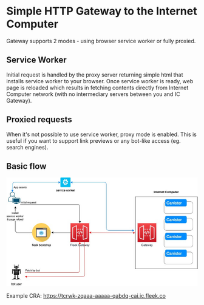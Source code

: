 # Simple HTTP Gateway to the Internet Computer

Gateway supports 2 modes - using browser service worker or fully proxied.


## Service Worker

Initial request is handled by the proxy server returning simple html that installs service worker to your browser. Once service worker is ready, web page is reloaded which results in fetching contents directly from Internet Computer network (with no intermediary servers between you and IC Gateway).


## Proxied requests

When it's not possible to use service worker, proxy mode is enabled. This is useful if you want to support link previews or any bot-like access (eg. search engines).

## Basic flow
![Request Flow](./schema.jpg?raw=true "Request flow")

Example CRA: https://tcrwk-zqaaa-aaaaa-qabdq-cai.ic.fleek.co

